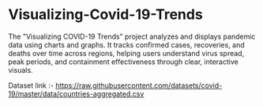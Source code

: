 # Visualizing-Covid-19-Trends
The "Visualizing COVID-19 Trends" project analyzes and displays pandemic data using charts and graphs. It tracks confirmed cases, recoveries, and deaths over time across regions, helping users understand virus spread, peak periods, and containment effectiveness through clear, interactive visuals.



Dataset link :- https://raw.githubusercontent.com/datasets/covid-19/master/data/countries-aggregated.csv
